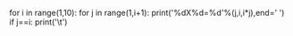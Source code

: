 for i in range(1,10):
    for j in range(1,i+1):
        print('%dX%d=%d'%(j,i,i*j),end=' ')
        if j==i:
            print('\t')
